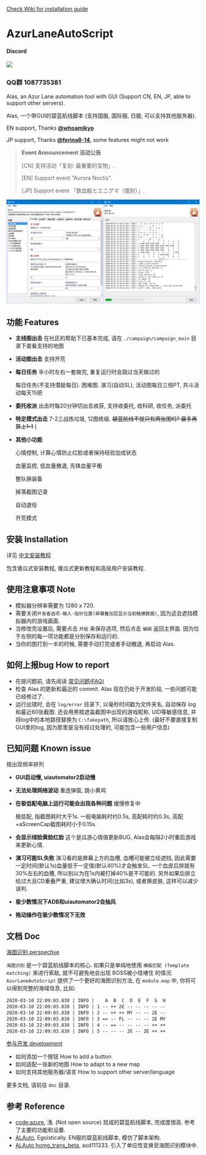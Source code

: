 
[Check Wiki for installation guide](https://github.com/LmeSzinc/AzurLaneAutoScript/wiki)

# AzurLaneAutoScript

#### Discord
[![](https://img.shields.io/discord/720789890354249748?logo=discord)](https://discord.gg/c3WwYWf)

### QQ群 1087735381

Alas, an Azur Lane automation tool with GUI (Support CN, EN, JP, able to support other servers).

Alas, 一个带GUI的碧蓝航线脚本 (支持国服, 国际服, 日服, 可以支持其他服务器).

EN support, Thanks **[@whoamikyo](https://github.com/whoamikyo)**

JP support, Thanks **[@ferina8-14](https://github.com/ferina8-14)**, some features might not work

> **Event Announcement 活动公告**
>
> [CN] 支持活动「复刻: 最重要的宝物」.
>
> [EN] Support event "Aurora Noctis".
>
> [JP] Support event 「鉄血鮫とエニグマ（復刻）」.

![gui](doc/README.assets/gui.png)



## 功能 Features

- **主线图出击** 在社区的帮助下已基本完成, 请在 `./campaign/campaign_main` 目录下查看支持的地图

- **活动图出击** 支持开荒

- **每日任务** 半小时左右一套做完, 重复运行时会跳过当天做过的

  每日任务(不支持潜艇每日). 困难图. 演习(自动SL), 活动图每日三倍PT, 共斗活动每天15把

- **委托收派** 出击时每20分钟切出去收获, 支持收委托, 收科研, 收任务, 派委托

- **特定模式出击** 7-2三战拣垃圾, 12图练级. ~~碧蓝航线不就只有两张图吗? 最多再算上1-1~~ (

- **其他小功能**

  心情控制, 计算心情防止红脸或者保持经验加成状态

  血量监控, 低血量撤退, 先锋血量平衡

  整队换装备

  掉落截图记录

  自动退役

  开荒模式



## 安装 Installation

详见 [中文安装教程](doc/Installation_cn.md)

包含傻瓜式安装教程, 傻瓜式更新教程和高级用户安装教程.



## 使用注意事项 Note

- 模拟器分辨率需要为 1280 x 720.
- 需要关闭`开发者选项-输入-指针位置(屏幕叠加层显示当前触摸数据)`, 因为这会遮挡模拟器内的游戏画面.
- 当修改完设置后, 需要点击 `开始` 来保存选项, 然后点击 `编辑` 返回主界面. 因为位于左侧的每一项功能都是分别保存和运行的.
- 当你的图打到一半的时候, 需要手动打完或者手动撤退, 再启动 Alas.



## 如何上报bug How to report

- 在提问题前, 请先阅读 [常见问题(FAQ)](doc/FAQ_en_cn.md)
- 检查 Alas 的更新和最近的 commit. Alas 现在仍处于开发阶段, 一些问题可能已经修过了.
- 运行出错时, 会在 `log/error` 目录下, 以毫秒时间戳为文件夹名, 自动保存 log 和最近60张截图. 还会用黑框遮盖截图中出现的游戏昵称, UID等敏感信息, 并将log中的本地路径替换为 `C:\fakepath`, 所以请放心上传. (最好不要直接复制GUI里的log, 因为那里是没有经过处理的, 可能包含一些用户信息)



## 已知问题 Known issue

按出现频率排列

- **GUI启动慢, uiautomator2启动慢**

- **无法处理网络波动** 重连弹窗, 跳小黄鸡

- **在极低配电脑上运行可能会出现各种问题** 缓慢修复中

  极低配, 指截图耗时大于1s. 一般电脑耗时约0.5s, 高配耗时约0.3s, 高配+aScreenCap截图耗时小于0.15s.

- **会显示绿脸黄脸红脸** 这个是瓜游心情值更新BUG, Alas会每隔2小时重启游戏来更新心情.

- **演习可能SL失败** 演习看的是屏幕上方的血槽, 血槽可能被立绘遮挡, 因此需要一定时间(默认1s)血量低于一定值(默认40%)才会触发SL.  一个血皮后排就有30%左右的血槽, 所以别以为在1s内被打掉40%是不可能的. 另外如果后排立绘过大且CD重叠严重, 建议增大确认时间(比如3s), 或者换皮肤, 这样可以减少误判.

- **极少数情况下ADB和uiautomator2会抽风**

- **拖动操作在极少数情况下无效**



## 文档 Doc

[海图识别 perspective](doc/perspective.md)

`海图识别` 是一个碧蓝航线脚本的核心. 如果只是单纯地使用 `模板匹配 (Template matching)` 来进行索敌, 就不可避免地会出现 BOSS被小怪堵住 的情况.  `AzurLaneAutoScript` 提供了一个更好的海图识别方法, 在 `module.map` 中, 你将可以得到完整的海域信息, 比如:

```
2020-03-10 22:09:03.830 | INFO |    A  B  C  D  E  F  G  H
2020-03-10 22:09:03.830 | INFO | 1 -- ++ 2E -- -- -- -- --
2020-03-10 22:09:03.830 | INFO | 2 -- ++ ++ MY -- -- 2E --
2020-03-10 22:09:03.830 | INFO | 3 == -- FL -- -- -- 2E MY
2020-03-10 22:09:03.830 | INFO | 4 -- == -- -- -- -- ++ ++
2020-03-10 22:09:03.830 | INFO | 5 -- -- -- 2E -- 2E ++ ++
```

[参与开发 development](doc/development.md)

- 如何添加一个按钮 How to add a button
- 如何适配一张新的地图 How to adapt to a new map
- 如何支持其他服务器/语言 How to support other server/language

更多文档, 请前往 `doc` 目录.



## 参考 Reference

- [code:azure](https://asaiq2.lofter.com/post/1f0a3d9a_1c636b95b), 浅. (Not open source) 现成的碧蓝航线脚本, 完成度很高. 参考了主要的功能和设置.
- [ALAuto](https://github.com/Egoistically/ALAuto), Egoistically. EN服的碧蓝航线脚本, 模仿了脚本架构.
- [ALAuto homg_trans_beta](https://github.com/asd111333/ALAuto/tree/homg_trans_beta), asd111333. 引入了单应性变换至海图识别模块中.

